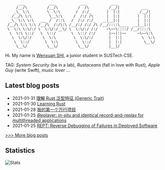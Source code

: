 
```
      ___           ___           ___           ___
     /__/\         /__/\         /  /\         /__/|          ___
    _\_ \:\        \  \:\       /  /:/_       |  |:|         /__/|
   /__/\ \:\        \__\:\     /  /:/ /\      |  |:|        |  |:|
  _\_ \:\ \:\   ___ /  /::\   /  /:/ /:/_   __|__|:|        |  |:|
 /__/\ \:\ \:\ /__/\  /:/\:\ /__/:/ /:/ /\ /__/::::\____  __|__|:|
 \  \:\ \:\/:/ \  \:\/:/__\/ \  \:\/:/ /:/    ~\~~\::::/ /__/::::\
  \  \:\ \::/   \  \::/       \  \::/ /:/      |~~|:|~~     ~\~~\:\
   \  \:\/:/     \  \:\        \  \:\/:/       |  |:|         \  \:\
    \  \::/       \  \:\        \  \::/        |  |:|          \__\/
     \__\/         \__\/         \__\/         |__|/
```

Hi. My name is [Wenxuan SHI](https://www.whexy.com), a junior student in SUSTech CSE.

TAG: *System Security* (be in a lab), *Rustaceans* (fall in love with Rust), *Apple Guy* (write Swift), *music lover* ...

## Latest blog posts
- 2021-01-31 [理解 Rust 泛型特征 (Generic Trait)](http://www.whexy.com/2021/02/01/RUST-Generic-Trait/)
- 2021-01-30 [Learning Rust](http://www.whexy.com/2021/01/30/RUST/)
- 2021-01-28 [我的第一个万行项目](http://www.whexy.com/2021/01/28/SUSTEAM/)
- 2021-01-25 [iReplayer: in-situ and identical record-and-replay for multithreaded applications](http://www.whexy.com/2021/01/25/iReplayer-in-situ-and-identical-record-and-replay-for-multithreaded-applications/)
- 2021-01-25 [REPT: Reverse Debugging of Failures in Deployed Software](http://www.whexy.com/2021/01/21/REPT/)

[>>> More blog posts](https://www.whexy.com/writings)

## Statistics
![Stats](https://github-readme-stats.vercel.app/api?username=whexy&theme=vue)
